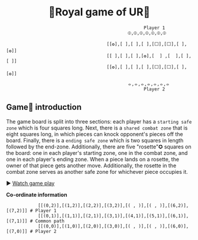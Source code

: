 <h1> <center>👑Royal game of UR👑 </center></h1>

                                                        Player 1
                                                  ⦶,⦶,⦶,⦶,⦶,⦶,⦶
      
                                          [[✪],[ ],[ ],[ ],[⬜],[⬜],[ ],[✪]]
                                          [[ ],[ ],[ ],[✪],[  ] ,[  ],[ ],[ ]]
                                          [[✪],[ ],[ ],[ ],[⬜],[⬜],[ ],[✪]]
      
                                                  ⦵,⦵,⦵,⦵,⦵,⦵,⦵
                                                        Player 2

## Game🎲 introduction
The game board is split into three sections: each player has a `starting safe zone` which is four squares long. Next, there is a `shared combat zone` that is eight squares long, in which pieces can knock opponent's pieces off the board. Finally, there is a `ending safe zone` which is two squares in length followed by the end-zone. Additionally, there are five "rosette"✪ squares on the board: one in each player's starting zone, one in the combat zone, and one in each player's ending zone. When a piece lands on a rosette, the owner of that piece gets another move. Additionally, the rosette in the combat zone serves as another safe zone for whichever piece occupies it. 

▶️ [Watch game play](https://www.youtube.com/watch?v=WZskjLq040I) 

**Co-ordinate information**
```
            [[(0,2)],[(1,2)],[(2,2)],[(3,2)],[( , )],[( , )],[(6,2)],[(7,2)]] # Player 1
            [[(0,1)],[(1,1)],[(2,1)],[(3,1)],[(4,1)],[(5,1)],[(6,1)],[(7,1)]] # Common path
            [[(0,0)],[(1,0)],[(2,0)],[(3,0)],[( , )],[( , )],[(6,0)],[(7,0)]] # Player 2
```
